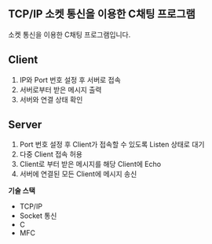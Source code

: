 TCP/IP 소켓 통신을 이용한 C채팅 프로그램
-----------------------------------------
소켓 통신을 이용한 C채팅 프로그램입니다.

**Client**
-----------------------------------------
1. IP와 Port 번호 설정 후 서버로 접속
2. 서버로부터 받은 메시지 출력
3. 서버와 연결 상태 확인

**Server**
-----------------------------------------
1. Port 번호 설정 후 Client가 접속할 수 있도록 Listen 상태로 대기
2. 다중 Client 접속 허용
3. Client로 부터 받은 메시지를 해당 Client에 Echo
4. 서버에 연결된 모든 Client에 메시지 송신


**기술 스택**
+ TCP/IP
+ Socket 통신
+ C
+ MFC
